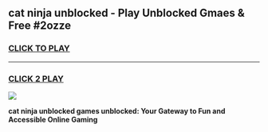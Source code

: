 
## cat ninja unblocked - Play Unblocked Gmaes & Free #2ozze
<h3>
<a href="https://news.freeplayer.one?title=cat_ninja_unblocked&ref=24F">CLICK TO PLAY</a></h3>
<hr>

<h3>
<a href="https://news.freeplayer.one?title=cat_ninja_unblocked&ref=24F">CLICK 2 PLAY</a>
  
</h3>

<a href="https://news.freeplayer.one?title=cat_ninja_unblocked&ref=24F/"><img src="https://clearcache.store/games.png"></a>


**cat ninja unblocked games unblocked: Your Gateway to Fun and Accessible Online Gaming**
